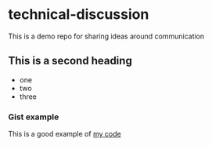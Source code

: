 # technical-discussion
This is a demo repo for sharing ideas around communication

## This is a second heading

* one
* two 
* three

### Gist example

This is a good example of [my code](https://gist.github.com/gnairharikrishnan/ff63ff8991d656368a74a294cdb74022)
